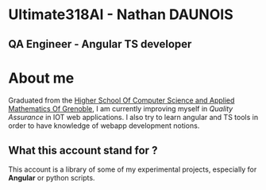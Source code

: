 <!---
Ultimate318AI-v0/Ultimate318AI-v0 is a ✨ special ✨ repository because its `README.md` (this file) appears on your GitHub profile.
You can click the Preview link to take a look at your changes.
--->

Ultimate318AI - Nathan DAUNOIS
==============================

QA Engineer - Angular TS developer
------------------------------


# About me 

Graduated from the [Higher School Of Computer Science and Applied Mathematics Of Grenoble](https://ensimag.grenoble-inp.fr/en/),
I am currently improving myself in *Quality Assurance* in IOT web applications. I also try to learn angular and TS tools in order to 
have knowledge of webapp development notions.

## What this account stand for ?

This account is a library of some of my experimental projects, especially for **Angular** or python scripts.
